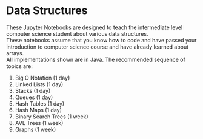 # Data Structures
These Jupyter Notebooks are designed to teach the intermediate level computer science student about various data structures.<br>
These notebooks assume that you know how to code and have passed your introduction to computer science course and have already learned about arrays.<br>
All implementations shown are in Java.
The recommended sequence of topics are: <br>
<ol>
  <li>Big O Notation (1 day)</li>
  <li>Linked Lists (1 day)</li>
  <li>Stacks (1 day)</li>
  <li>Queues (1 day)</li>
  <li>Hash Tables (1 day)</li>
  <li>Hash Maps (1 day)</li>
  <li>Binary Search Trees (1 week)</li>
  <li>AVL Trees (1 week)</li>
  <li>Graphs (1 week)</li>
</ol>
